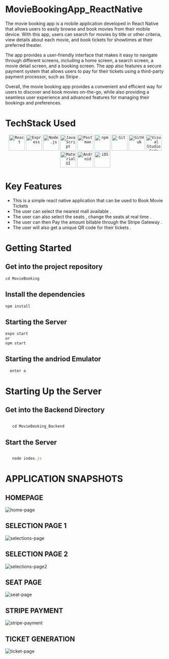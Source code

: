 # MovieBookingApp_ReactNative 
  The movie booking app is a mobile application developed in React Native that allows users to easily browse and book movies from their mobile device. With this app, users can search for movies by title or other criteria, view details about each movie, and book tickets for showtimes at their preferred theater.

The app provides a user-friendly interface that makes it easy to navigate through different screens, including a home screen, a search screen, a movie detail screen, and a booking screen. The app also features a secure payment system that allows users to pay for their tickets using a third-party payment processor, such as Stripe .

Overall, the movie booking app provides a convenient and efficient way for users to discover and book movies on-the-go, while also providing a seamless user experience and advanced features for managing their bookings and preferences.
# TechStack Used 
<div align="center">
	<code><img height="50" src="https://user-images.githubusercontent.com/25181517/183897015-94a058a6-b86e-4e42-a37f-bf92061753e5.png" alt="React" title="React" /></code>
	<code><img height="50" src="https://user-images.githubusercontent.com/25181517/183859966-a3462d8d-1bc7-4880-b353-e2cbed900ed6.png" alt="Express" title="Express" /></code>
	<code><img height="50" src="https://user-images.githubusercontent.com/25181517/183568594-85e280a7-0d7e-4d1a-9028-c8c2209e073c.png" alt="Node.js" title="Node.js" /></code>
	<code><img height="50" src="https://user-images.githubusercontent.com/25181517/117447155-6a868a00-af3d-11eb-9cfe-245df15c9f3f.png" alt="JavaScript" title="JavaScript" /></code>
	<code><img height="50" src="https://user-images.githubusercontent.com/25181517/192109061-e138ca71-337c-4019-8d42-4792fdaa7128.png" alt="Postman" title="Postman" /></code>
	<code><img height="50" src="https://user-images.githubusercontent.com/25181517/121401671-49102800-c959-11eb-9f6f-74d49a5e1774.png" alt="npm" title="npm" /></code>
	<code><img height="50" src="https://user-images.githubusercontent.com/25181517/192108372-f71d70ac-7ae6-4c0d-8395-51d8870c2ef0.png" alt="Git" title="Git" /></code>
	<code><img height="50" src="https://user-images.githubusercontent.com/25181517/192108374-8da61ba1-99ec-41d7-80b8-fb2f7c0a4948.png" alt="GitHub" title="GitHub" /></code>
	<code><img height="50" src="https://user-images.githubusercontent.com/25181517/192108891-d86b6220-e232-423a-bf5f-90903e6887c3.png" alt="Visual Studio Code" title="Visual Studio Code" /></code>
	<code><img height="50" src="https://user-images.githubusercontent.com/25181517/189716630-fe6c084c-6c66-43af-aa49-64c8aea4a5c2.png" alt="Material UI" title="Material UI" /></code>
	<code><img height="50" src="https://user-images.githubusercontent.com/25181517/117269608-b7dcfb80-ae58-11eb-8e66-6cc8753553f0.png" alt="Android" title="Android" /></code>
	<code><img height="50" src="https://user-images.githubusercontent.com/25181517/121406611-a8246b80-c95e-11eb-9b11-b771486377f6.png" alt="iOS" title="iOS" /></code>
</div>

# Key Features 

* This is a simple react native application that can be used to Book Movie Tickets 
* The user can select the nearest mall available .
* The user can also select the seats , change the seats at real time .
* The user can then Pay the amount billable through the Stripe Gateway .
* The user will also get a unique QR code for their tickets .

# Getting Started 

  ##  Get into the project repository 
   
   ```javascript
   cd MovieBooking
   
   ```
   
   ## Install the dependencies 
   
   ```javascript
   npm install
   ```
   
   ## Starting  the Server 
   
   ```javascript 
   expo start 
   or
   npm start
   ```
   
   ## Starting the andriod Emulator 
   
   ```javascript 
     enter a
   ```
   
   # Starting Up the Server 
   
   ## Get into the Backend Directory 
   
   ```javascript 
      
      cd MovieBooking_Backend
   ```
   
   ## Start the Server 
   
   ```javascript 
   
      node index.js
   
   ```
# APPLICATION  SNAPSHOTS

## HOMEPAGE
![home-page](https://user-images.githubusercontent.com/86009168/232078694-0aad0bab-c3fc-4804-a820-3d7006ce2807.png)
## SELECTION PAGE 1
![selections-page](https://user-images.githubusercontent.com/86009168/232078794-0cf4db24-0135-4c0b-9471-e88194259ec5.png)
## SELECTION PAGE 2
![selections-page2](https://user-images.githubusercontent.com/86009168/232078840-00787767-4de8-47c6-8c54-071d7aa362b7.png)
## SEAT PAGE
![seat-page](https://user-images.githubusercontent.com/86009168/232078891-9b414d2c-53ba-40db-859e-6ce7d4be7ce0.png)
## STRIPE PAYMENT 
![stripe-payment](https://user-images.githubusercontent.com/86009168/232078946-f722c774-2aec-4d52-94b4-72c5d6ec7505.png)
## TICKET GENERATION 
![ticket-page](https://user-images.githubusercontent.com/86009168/232078984-dc09dc03-c331-4dae-8a5d-98c6ff58f8d0.png)
